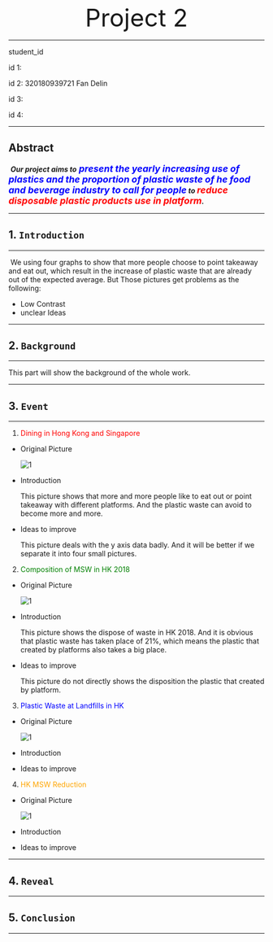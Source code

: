 <div align='center' ><font size='70'>Project 2</font></div>

---

student_id

id 1:  

id 2: 320180939721 Fan Delin

id 3: 

id 4: 

---

##  Abstract

​    ***Our project aims to<font  size=4, color="blue"> present the yearly increasing use of plastics and the proportion of plastic waste of he food and beverage industry to call for people</font> to <font size=4, color="red">reduce disposable plastic products use in platform</font>.***

---

## 1. ```Introduction```

---

​    We using four graphs to show that more people choose to point takeaway and eat out, which result in the increase of plastic waste that are already out of the expected average. But Those pictures get problems as the following:

* Low Contrast
* unclear Ideas

---



## 2. ```Background```

---

This part will show the background of the whole work. 

---



## 3. ```Event```

---



1.  <font color="red"> Dining in Hong Kong and Singapore</font>

   * Original Picture

     ![1](/home/fandelin/jupyter/project2/原图/1.png)

   * Introduction

     This picture shows that more and more people like to eat out or point takeaway with different platforms. And the plastic waste can avoid to become more and more.

   * Ideas to improve

     This picture deals with the y axis data badly. And it will be better if we separate it into four small pictures. 

     

2.  <font color="Green"> Composition of MSW in HK 2018</font>

   * Original Picture

     ![1](/home/fandelin/jupyter/project2/原图/2.png)

   * Introduction

     This picture shows the dispose of waste in HK 2018. And it is obvious that plastic waste has taken place of 21%, which means the plastic that created by platforms also takes a big place. 

   * Ideas to improve

     This picture do not directly shows the disposition the plastic that created by platform.

     

3.  <font color="Blue"> Plastic Waste at Landfills in HK</font>

   * Original Picture

     ![1](/home/fandelin/jupyter/project2/原图/3.png)

   * Introduction

   * Ideas to improve

     

4.  <font color="orange"> HK MSW Reduction</font>

   * Original Picture

     ![1](/home/fandelin/jupyter/project2/原图/4.png)

   * Introduction

   * Ideas to improve

---



## 4. ```Reveal```

---



## 5. ```Conclusion```

---





